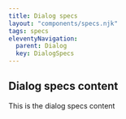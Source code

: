 ```yaml
---
title: Dialog specs
layout: "components/specs.njk"
tags: specs
eleventyNavigation:
  parent: Dialog
  key: DialogSpecs
---
```


## Dialog specs content

This is the dialog specs content